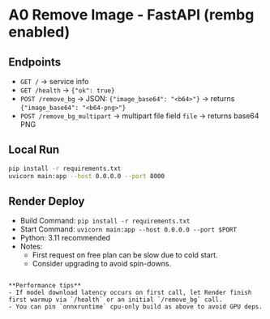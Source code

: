 # A0 Remove Image - FastAPI (rembg enabled)

## Endpoints
- `GET /` → service info
- `GET /health` → `{"ok": true}`
- `POST /remove_bg` → JSON: `{"image_base64": "<b64>"}` → returns `{"image_base64": "<b64-png>"}`
- `POST /remove_bg_multipart` → multipart file field `file` → returns base64 PNG

## Local Run
```bash
pip install -r requirements.txt
uvicorn main:app --host 0.0.0.0 --port 8000
```

## Render Deploy
- Build Command: `pip install -r requirements.txt`
- Start Command: `uvicorn main:app --host 0.0.0.0 --port $PORT`
- Python: 3.11 recommended
- Notes:
  - First request on free plan can be slow due to cold start.
  - Consider upgrading to avoid spin-downs.
```

**Performance tips**
- If model download latency occurs on first call, let Render finish first warmup via `/health` or an initial `/remove_bg` call.
- You can pin `onnxruntime` cpu-only build as above to avoid GPU deps.